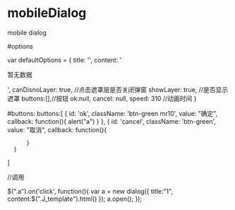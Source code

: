 # mobileDialog
mobile dialog

#options

 var defaultOptions = {
      title: '',
      content: '<p>暂无数据</p>',
      canDisnoLayer: true, //点击遮罩层是否关闭弹窗
      showLayer: true, //是否显示遮罩
      buttons:[],//按钮
      ok:null,
      cancel: null,
      speed: 310 //动画时间
  }
  
  #buttons:
  buttons:[
      {
          id: 'ok',
          className: 'btn-green mr10',
          value: "确定",
          callback: function(){
              alert("a")
          }
      },
      {
          id: 'cancel',
          className: 'btn-green',
          value: "取消",
          callback: function(){
              
          }
      }
  ]


//调用

$(".a").on('click', function(){
    var a = new dialog({
        title:"1",
        content:$(".J_template").html()
    });
    a.open();
});
